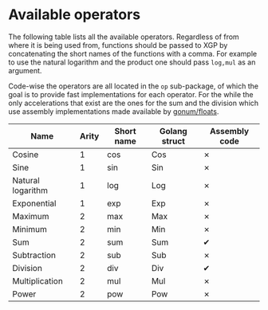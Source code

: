 # Available operators

The following table lists all the available operators. Regardless of from where it is being used from, functions should be passed to XGP by concatenating the short names of the functions with a comma. For example to use the natural logarithm and the product one should pass `log,mul` as an argument.

Code-wise the operators are all located in the `op` sub-package, of which the goal is to provide fast implementations for each operator. For the while the only accelerations that exist are the ones for the sum and the division which use assembly implementations made available by [gonum/floats](https://godoc.org/gonum.org/v1/gonum/floats).

| Name | Arity | Short name | Golang struct | Assembly code |
|------|-------|------------|---------------|---------------|
| Cosine | 1 | cos | Cos | ✗ |
| Sine | 1 | sin | Sin | ✗ |
| Natural logarithm | 1 | log | Log | ✗ |
| Exponential | 1 | exp | Exp | ✗ |
| Maximum | 2 | max | Max | ✗ |
| Minimum | 2 | min | Min | ✗ |
| Sum | 2 | sum | Sum | ✔ |
| Subtraction | 2 | sub | Sub | ✗ |
| Division | 2 | div | Div | ✔ |
| Multiplication | 2 | mul | Mul | ✗ |
| Power | 2 | pow | Pow | ✗ |
